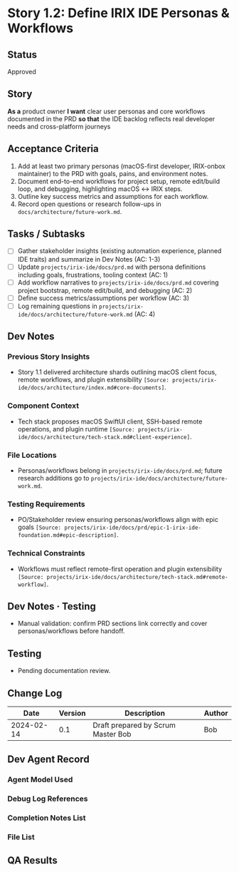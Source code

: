 # Story 1.2: Define IRIX IDE Personas & Workflows

## Status
Approved

## Story
**As a** product owner
**I want** clear user personas and core workflows documented in the PRD
**so that** the IDE backlog reflects real developer needs and cross-platform journeys

## Acceptance Criteria
1. Add at least two primary personas (macOS-first developer, IRIX-onbox maintainer) to the PRD with goals, pains, and environment notes.
2. Document end-to-end workflows for project setup, remote edit/build loop, and debugging, highlighting macOS ↔ IRIX steps.
3. Outline key success metrics and assumptions for each workflow.
4. Record open questions or research follow-ups in `docs/architecture/future-work.md`.

## Tasks / Subtasks
- [ ] Gather stakeholder insights (existing automation experience, planned IDE traits) and summarize in Dev Notes (AC: 1-3)
- [ ] Update `projects/irix-ide/docs/prd.md` with persona definitions including goals, frustrations, tooling context (AC: 1)
- [ ] Add workflow narratives to `projects/irix-ide/docs/prd.md` covering project bootstrap, remote edit/build, and debugging (AC: 2)
- [ ] Define success metrics/assumptions per workflow (AC: 3)
- [ ] Log remaining questions in `projects/irix-ide/docs/architecture/future-work.md` (AC: 4)

## Dev Notes
### Previous Story Insights
- Story 1.1 delivered architecture shards outlining macOS client focus, remote workflows, and plugin extensibility `[Source: projects/irix-ide/docs/architecture/index.md#core-documents]`.

### Component Context
- Tech stack proposes macOS SwiftUI client, SSH-based remote operations, and plugin runtime `[Source: projects/irix-ide/docs/architecture/tech-stack.md#client-experience]`.

### File Locations
- Personas/workflows belong in `projects/irix-ide/docs/prd.md`; future research additions go to `projects/irix-ide/docs/architecture/future-work.md`.

### Testing Requirements
- PO/Stakeholder review ensuring personas/workflows align with epic goals `[Source: projects/irix-ide/docs/prd/epic-1-irix-ide-foundation.md#epic-description]`.

### Technical Constraints
- Workflows must reflect remote-first operation and plugin extensibility `[Source: projects/irix-ide/docs/architecture/tech-stack.md#remote-workflow]`.

## Dev Notes · Testing
- Manual validation: confirm PRD sections link correctly and cover personas/workflows before handoff.

## Testing
- Pending documentation review.

## Change Log
| Date       | Version | Description                               | Author |
|------------|---------|-------------------------------------------|--------|
| 2024-02-14 | 0.1     | Draft prepared by Scrum Master Bob        | Bob    |

## Dev Agent Record
### Agent Model Used

### Debug Log References

### Completion Notes List

### File List

## QA Results
